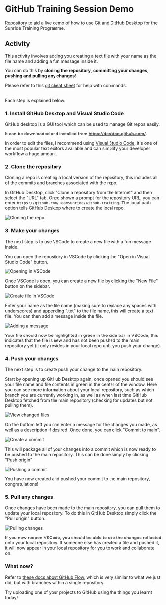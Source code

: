 # GitHub Training Session Demo

Repository to aid a live demo of how to use Git and GitHub Desktop for the SunrIde Training Programme.

## Activity

This activity involves adding you creating a text file with your name as the file name and adding a fun message inside it.

You can do this by **cloning the repository**, **committing your changes**, **pushing and pulling any changes**!

Please refer to this [git cheat sheet](https://training.github.com/downloads/github-git-cheat-sheet.pdf) for help with commands.

<br />
Each step is explained below:

### 1. Install GitHub Desktop and Visual Studio Code

GitHub desktop is a GUI tool which can be used to manage Git repos easily.

It can be downloaded and installed from https://desktop.github.com/.

In order to edit the files, I recommend using [Visual Studio Code](https://code.visualstudio.com/), it's one of the most popular text editors available and can simplify your developer workflow a huge amount.

### 2. Clone the repository

Cloning a repo is creating a local version of the repository, this includes all of the commits and branches associated with the repo.

In GitHub Desktop, click "Clone a repository from the Internet" and then select the "URL" tab. Once shown a prompt for the repository URL, you can enter `https://github.com/TeamSunride/Github-training`. The local path option tells GitHub Desktop where to create the local repo.

![Cloning the repo](images/clone_repo.png)

### 3. Make your changes

The next step is to use VSCode to create a new file with a fun message inside.

You can open the repository in VSCode by clicking the "Open in Visual Studio Code" button.

![Opening in VSCode](images/open_repo_in_vscode.png)

Once VSCode is open, you can create a new file by clicking the "New File" button on the sidebar.

![Create file in VSCode](images/create_new_file.png)

Enter your name as the file name (making sure to replace any spaces with underscores) and appending ".txt" to the file name, this will create a text file. You can then add a message inside the file.

![Adding a message](images/add_msg_in_file.png)

Your file should now be highlighted in green in the side bar in VSCode, this indicates that the file is new and has not been pushed to the main repository yet (it only resides in your local repo until you push your change).

### 4. Push your changes

The next step is to create push your change to the main repository.

Start by opening up GitHub Desktop again, once opened you should see your file name and file contents in green in the center of the window. Here you can see more information about your local repository, such as which branch you are currently working in, as well as when last time GitHub Desktop fetched from the main repository (checking for updates but not pulling them).

![View changed files](images/view_changed_file.png)

On the bottom left you can enter a message for the changes you made, as well as a description if desired. Once done, you can click "Commit to main".

![Create a commit](images/commit_to_main.png)

This will package all of your changes into a commit which is now ready to be pushed to the main repository. This can be done simply by clicking "Push origin"

![Pushing a commit](images/push_to_main.png)

You have now created and pushed your commit to the main repository, congratulations!

### 5. Pull any changes

Once changes have been made to the main repository, you can pull them to update your local repository. To do this in GitHub Desktop simply click the "Pull origin" button.

![Pulling changes](images/pull_from_main.png)

If you now reopen VSCode, you should be able to see the changes reflected onto your local repository. If someone else has created a file and pushed it, it will now appear in your local repository for you to work and collaborate on.

### What now?

Refer to [these docs about GitHub Flow](https://docs.github.com/en/get-started/quickstart/github-flow), which is very similar to what we just did, but with branches within a single repository.

Try uploading one of your projects to GitHub using the things you learnt today!

